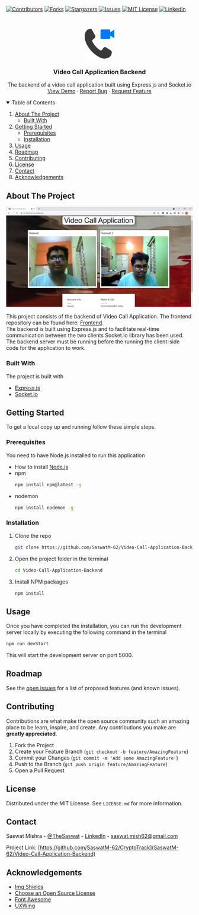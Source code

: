   [![Contributors][contributors-shield]][contributors-url]
  [![Forks][forks-shield]][forks-url]
  [![Stargazers][stars-shield]][stars-url]
  [![Issues][issues-shield]][issues-url]
  [![MIT License][license-shield]][license-url]
  [![LinkedIn][linkedin-shield]][linkedin-url]



<!-- PROJECT LOGO -->
<br />
<p align="center">
  <a href="https://github.com/SaswatM-62/Video-Call-Application-Backend">
    <img src="images/video-call.png" alt="Logo" width="80" height="80">
  </a>

  <h3 align="center">Video Call Application Backend</h3>

  <p align="center">
    The backend of a video call application built using Express.js and Socket.io
    <br />
    <a href="https://videocsm.herokuapp.com/">View Demo</a>
    ·
    <a href="https://github.com/SaswatM-62/Video-Call-Application-Backend/issues">Report Bug</a>
    ·
    <a href="https://github.com/SaswatM-62/Video-Call-Application-Backend/issues">Request Feature</a>
  </p>
</p>



<!-- TABLE OF CONTENTS -->
<details open="open">
  <summary>Table of Contents</summary>
  <ol>
    <li>
      <a href="#about-the-project">About The Project</a>
      <ul>
        <li><a href="#built-with">Built With</a></li>
      </ul>
    </li>
    <li>
      <a href="#getting-started">Getting Started</a>
      <ul>
        <li><a href="#prerequisites">Prerequisites</a></li>
        <li><a href="#installation">Installation</a></li>
      </ul>
    </li>
    <li><a href="#usage">Usage</a></li>
    <li><a href="#roadmap">Roadmap</a></li>
    <li><a href="#contributing">Contributing</a></li>
    <li><a href="#license">License</a></li>
    <li><a href="#contact">Contact</a></li>
    <li><a href="#acknowledgements">Acknowledgements</a></li>
  </ol>
</details>



<!-- ABOUT THE PROJECT -->
## About The Project

[![Product Name Screen Shot][product-screenshot]](https://videocsm.herokuapp.com/)

This project consists of the backend of Video Call Application. The frontend repository can be found here: [Frontend](https://github.com/SaswatM-62/Video-Call-Application-Backend).  
The backend is built using Express.js and to facilitate real-time communication between the two clients Socket.io library has been used.  
The backend server must be running before the running the client-side code for the application to work.
      
### Built With

The project is built with
* [Express.js](https://expressjs.com/)
* [Socket.io](https://socket.io/)

  

<!-- GETTING STARTED -->
## Getting Started

To get a local copy up and running follow these simple steps.

### Prerequisites

You need to have Node.js installed to run this application  
* How to install [Node.js](https://nodejs.org/en/)
* npm
  ```sh
  npm install npm@latest -g
  ```
* nodemon
  ```sh
  npm install nodemon -g
  ```
  
  
### Installation

1. Clone the repo
   ```sh
   git clone https://github.com/SaswatM-62/Video-Call-Application-Backend.git
   ```
2. Open the project folder in the terminal
   ```sh
   cd Video-Call-Application-Backend
   ```
3. Install NPM packages
   ```sh
   npm install
   ```
  
  
<!-- USAGE EXAMPLES -->
## Usage

Once you have completed the installation, you can run the development server locally by executing the following command in the terminal
   ```sh
   npm run devStart
   ```
This will start the development server on port 5000.

<!-- ROADMAP -->
## Roadmap

See the [open issues](https://github.com/SaswatM-62/Video-Call-Application-Backend/issues) for a list of proposed features (and known issues).



<!-- CONTRIBUTING -->
## Contributing

Contributions are what make the open source community such an amazing place to be learn, inspire, and create. Any contributions you make are **greatly appreciated**.

1. Fork the Project
2. Create your Feature Branch (`git checkout -b feature/AmazingFeature`)
3. Commit your Changes (`git commit -m 'Add some AmazingFeature'`)
4. Push to the Branch (`git push origin feature/AmazingFeature`)
5. Open a Pull Request



<!-- LICENSE -->
## License

Distributed under the MIT License. See `LICENSE.md` for more information.



<!-- CONTACT -->
## Contact

Saswat Mishra - [@TheSaswat](https://twitter.com/TheSaswat) - [LinkedIn][linkedin-url] - saswat.mish62@gmail.com

Project Link: [https://github.com/SaswatM-62/CryptoTrack](SaswatM-62/Video-Call-Application-Backend)



<!-- ACKNOWLEDGEMENTS -->
## Acknowledgements
* [Img Shields](https://shields.io)
* [Choose an Open Source License](https://choosealicense.com)
* [Font Awesome](https://fontawesome.com)
* [UXWing](https://uxwing.com/)


<!-- MARKDOWN LINKS & IMAGES -->
<!-- https://www.markdownguide.org/basic-syntax/#reference-style-links -->
[contributors-shield]: https://img.shields.io/github/contributors/SaswatM-62/Video-Call-Application-Backend?color=Green&style=for-the-badge
[contributors-url]: https://github.com/SaswatM-62/Video-Call-Application-Backend/graphs/contributors
[forks-shield]: https://img.shields.io/github/forks/SaswatM-62/Video-Call-Application-Backend?style=for-the-badge
[forks-url]: https://github.com/SaswatM-62/Video-Call-Application-Backend/network/members
[stars-shield]: https://img.shields.io/github/stars/SaswatM-62/Video-Call-Application-Backend?style=for-the-badge
[stars-url]: https://github.com/SaswatM-62/Video-Call-Application-Backend/stargazers
[issues-shield]: https://img.shields.io/github/issues/SaswatM-62/Video-Call-Application-Backend?style=for-the-badge
[issues-url]: https://github.com/SaswatM-62/Video-Call-Application-Backend/issues
[license-shield]: https://img.shields.io/github/license/SaswatM-62/Video-Call-Application-Backend?style=for-the-badge
[license-url]: https://github.com/SaswatM-62/Video-Call-Application-Backend/blob/main/LICENSE.md
[linkedin-shield]: https://img.shields.io/badge/-LinkedIn-black.svg?style=for-the-badge&logo=linkedin&colorB=555
[linkedin-url]: https://linkedin.com/in/saswatmishra71
[product-screenshot]: images/screenshot.png

